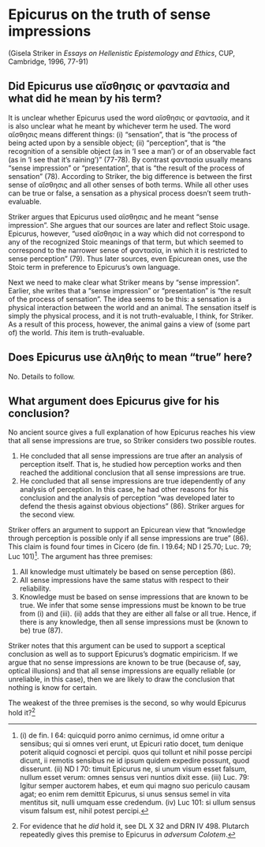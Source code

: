 # Epicurus on the truth of sense impressions

(Gisela Striker in *Essays on Hellenistic Epistemology and Ethics*, CUP, Cambridge, 1996, 77-91)

## Did Epicurus use αἴσθησις or φαντασία and what did he mean by his term?

It is unclear whether Epicurus used the word αἴσθησις or φαντασία, and it is also unclear what he meant by whichever term he used. The word αἴσθησις means different things: (i) “sensation”, that is “the process of being acted upon by a sensible object; (ii) “perception”, that is “the recognition of a sensible object (as in ‘I see a man’) or of an observable fact (as in ‘I see that it’s raining’)” (77-78). By contrast φαντασία usually means “sense impression” or “presentation”, that is “the result of the process of sensation” (78). According to Striker, the big difference is between the first sense of αἴσθησις and all other senses of both terms. While all other uses can be true or false, a sensation as a physical process doesn’t seem truth-evaluable.

Striker argues that Epicurus used αἴσθησις and he meant “sense impression”. She argues that our sources are later and reflect Stoic usage. Epicurus, however, “used αἴσθησις in a way which did not correspond to any of the recognized Stoic meanings of that term, but which seemed to correspond to the narrower sense of φαντασία, in which it is restricted to sense perception” (79). Thus later sources, even Epicurean ones, use the Stoic term in preference to Epicurus’s own language.

Next we need to make clear what Striker means by “sense impression”. Earlier, she writes that a “sense impression” or “presentation” is “the result of the process of sensation”. The idea seems to be this: a sensation is a physical interaction between the world and an animal. The sensation itself is simply the physical process, and it is not truth-evaluable, I think, for Striker. As a result of this process, however, the animal gains a view of (some part of) the world. *This* item is truth-evaluable.

## Does Epicurus use ἀληθής to mean “true” here?

No. Details to follow.

## What argument does Epicurus give for his conclusion?

No ancient source gives a full explanation of how Epicurus reaches his view that all sense impressions are true, so Striker considers two possible routes.
1. He concluded that all sense impressions are true after an analysis of perception itself. That is, he studied how perception works and then reached the additional conclusion that all sense impressions are true.
1. He concluded that all sense impressions are true idependently of any analysis of perception. In this case, he had other reasons for his conclusion and the analysis of perception “was developed later to defend the thesis against obvious objections” (86).
Striker argues for the second view.

Striker offers an argument to support an Epicurean view that “knowledge through perception is possible only if all sense impressions are true” (86). This claim is found four times in Cicero (de fin. I 19.64; ND I 25.70; Luc. 79; Luc 101)[^1]. The argument has three premises:
1. All knowledge must ultimately be based on sense perception (86).
1. All sense impressions have the same status with respect to their reliability.
1. Knowledge must be based on sense impressions that are known to be true.
We infer that some sense impressions must be known to be true from (i) and (iii). (ii) adds that they are either all false or all true. Hence, if there is any knowledge, then all sense impressions must be (known to be) true (87).

Striker notes that this argument can be used to support a sceptical conclusion as well as to support Epicurus’s dogmatic empiricism. If we argue that no sense impressions are known to be true (because of, say, optical illusions) and that all sense impressions are equally reliable (or unreliable, in this case), then we are likely to draw the conclusion that nothing is know for certain.

The weakest of the three premises is the second, so why would Epicurus hold it?[^2]

[^1]: (i) de fin. I 64: quicquid porro animo cernimus, id omne oritur a sensibus; qui si omnes veri erunt, ut Epicuri ratio docet, tum denique poterit aliquid cognosci et percipi. quos qui tollunt et nihil posse percipi dicunt, ii remotis sensibus ne id ipsum quidem expedire possunt, quod disserunt. (ii) ND I 70: timuit Epicurus ne, si unum visum esset falsum, nullum esset verum: omnes sensus veri nuntios dixit esse. (iii) Luc. 79: Igitur semper auctorem habes, et eum qui magno suo periculo causam agat; eo enim rem demittit Epicurus, si unus sensus semel in vita mentitus sit, nulli umquam esse credendum. (iv) Luc 101: si ullum sensus visum falsum est, nihil potest percipi.

[^2]: For evidence that he *did* hold it, see DL X 32 and DRN IV 498. Plutarch repeatedly gives this premise to Epicurus in *adversum Colotem*.
